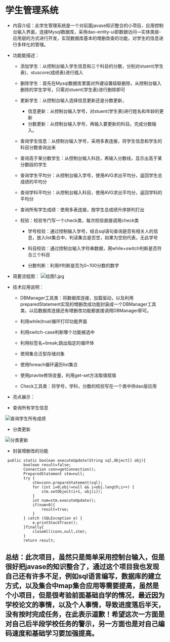 # 学生管理系统

* 内容介绍：此学生管理系统是一个对前面javase知识整合的小项目，应用控制台输入界面，连接Mysql数据库，采用dao-entity-ui即数据访问—实体类层-应用层的方式进行开发，实现数据库基本的增删改查的功能，对学生的信息进行多样化的管理。

* 功能能描述：
  * 添加学生：从控制台输入学生信息和三个科目的分数，分别对stuent(学生表)、stuscore(成绩表)进行插入

  * 删除学生：首先在Mysql数据库里面对外键设置级联删除，从控制台输入删除的学生学号，只需对stuent(学生表)进行删除即可

  * 更新学生：从控制台输入选择信息更新还是分数更新，
    * 信息更新：从控制台输入学号，对stuent(学生表)进行姓名和年龄的更新
    * 分数更新：从控制台输入学号，再输入要更新的科目。完成分数输入。

  * 查询学生信息：从控制台输入学号，采用多表连接，将学生信息和学生的科目分数查询出来

  * 查询高于某分数学生：从控制台输入科目，再输入分数线，显示出高于某分数段的学生

  * 查询学生平均分：从控制台输入学号，使用AVG求出平均分，返回学生总成绩的平均分

  * 查询学科平均分：从控制台输入科目，使用AVG求出平均分，返回学科的平均分

  * 查询所有学生成绩：使用多表连接，按学生总成绩升序排列打出

  * 校验：校验专门写一个check类，每次校验直接调用check类
    * 学号校验：通过控制输入学号，结合sql语句查询是否有相关人的信息，放入list集合中，判读集合是否空，如果为空则代表，无此学号

    * 科目校验：通过控制台输入字符串数据，用while+switch判断是否符合三个科目

    * 分数判断：利用if判断是否为0~100分数的数字

* 简要流程图：
![绘图1.jpg](https://i.loli.net/2018/05/15/5afaeb9f7051f.jpg)

* 技术应用说明：
  * DBManager工具类：将数据库连接，加载驱动，以及利用preparedStatement实现的增删改成功能封装成一个DBManager工具类，以后数据库连接还有增删改功能都直接调用DBManager即可。

  * 利用while(true)循环打印功能界面

  * 利用switch-case判断哪个功能被选中

  * 利用标签名+break;跳出指定的循环体

  * 使用集合泛型存储对象

  * 使用foreach循环遍历list集合

  * 使用pravite修饰变量，利用get-set方法取值赋值

  * Check工具类：将学号，学科，分数的校验写在一个类中供dao层应用

* 亮点展示：

* 查询所有学生信息

![查询学生所有成绩](https://i.loli.net/2018/05/15/5afae0d029f55.png)

* 分类更新

![分类更新](https://i.loli.net/2018/05/15/5afae128a41c2.png)

* 封装增删改的功能

```封装增删改的功能
 public static boolean executeUpdate(String sql,Object[] obj){
        boolean result=false;
        Connection conn=getConnection();
        PreparedStatement stm=null;
        try {
            stm=conn.prepareStatement(sql);
            for (int i=0;obj!=null && i<obj.length;i++) {
                stm.setObject(i+1, obj[i]);
            }
            int num=stm.executeUpdate();
            if(num>0){
                result=true;
            }
        } catch (SQLException e) {
            e.printStackTrace();
        }finally{
            closeAll(conn,null,stm);
        }
        return result;
```

## 总结：此次项目，虽然只是简单采用控制台输入，但是很好把javase的知识整合了，通过这个项目我也发现自己还有许多不足，例如sql语言编写，数据库的建立方式，以及集合中map集合应用等需要提高，虽然是个小项目，但是很考验前面基础自学的情况，最近因为学校论文的事情，以及个人事情，导致进度落后半天，没有按时完成任务，在此表示道歉！希望这次一方面是对自己后半段学校任务的警示，另一方面也是对自己编码速度和基础学习要加强提高。